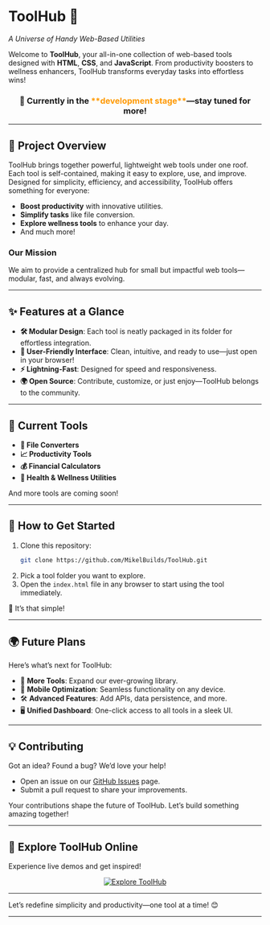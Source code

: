 # **ToolHub 🚀**  
_A Universe of Handy Web-Based Utilities_

Welcome to **ToolHub**, your all-in-one collection of web-based tools designed with **HTML**, **CSS**, and **JavaScript**. From productivity boosters to wellness enhancers, ToolHub transforms everyday tasks into effortless wins!  

<h3 align="center">🔧 Currently in the <span style="color: #ff9900;">**development stage**</span>—stay tuned for more!</h3>

---

## **🌟 Project Overview**  

ToolHub brings together powerful, lightweight web tools under one roof. Each tool is self-contained, making it easy to explore, use, and improve. Designed for simplicity, efficiency, and accessibility, ToolHub offers something for everyone:  

- **Boost productivity** with innovative utilities.  
- **Simplify tasks** like file conversion.  
- **Explore wellness tools** to enhance your day.  
- And much more!  

### **Our Mission**  
We aim to provide a centralized hub for small but impactful web tools—modular, fast, and always evolving.

---

## **✨ Features at a Glance**  

- **🛠 Modular Design**: Each tool is neatly packaged in its folder for effortless integration.  
- **🎨 User-Friendly Interface**: Clean, intuitive, and ready to use—just open in your browser!  
- **⚡ Lightning-Fast**: Designed for speed and responsiveness.  
- **🌍 Open Source**: Contribute, customize, or just enjoy—ToolHub belongs to the community.  

---

## **🚀 Current Tools**  

- **📂 File Converters**  
- **📈 Productivity Tools**  
- **💰 Financial Calculators**  
- **🌿 Health & Wellness Utilities**  

And more tools are coming soon!  

---

## **📖 How to Get Started**  

1. Clone this repository:  
    ```bash
    git clone https://github.com/MikelBuilds/ToolHub.git
    ```  
2. Pick a tool folder you want to explore.  
3. Open the `index.html` file in any browser to start using the tool immediately.  

🎉 It’s that simple!  

---

## **🌍 Future Plans**  

Here’s what’s next for ToolHub:  

- 🔄 **More Tools**: Expand our ever-growing library.  
- 📱 **Mobile Optimization**: Seamless functionality on any device.  
- 🛠 **Advanced Features**: Add APIs, data persistence, and more.  
- 🖥 **Unified Dashboard**: One-click access to all tools in a sleek UI.  

---

## **💡 Contributing**  

Got an idea? Found a bug? We’d love your help!  

- Open an issue on our [GitHub Issues](https://github.com/MikelBuilds/ToolHub/issues) page.  
- Submit a pull request to share your improvements.  

Your contributions shape the future of ToolHub. Let’s build something amazing together!  

---

## **🔗 Explore ToolHub Online**  

Experience live demos and get inspired!  

<p align="center">
    <a href="https://your-webpage-link.com" target="_blank">
        <img src="https://img.shields.io/badge/Explore%20ToolHub-Live%20Demo-blue?style=for-the-badge&logo=google-chrome" alt="Explore ToolHub">
    </a>
</p>  

---

Let’s redefine simplicity and productivity—one tool at a time! 😊  

---  
